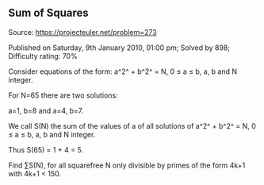 Sum of Squares
--------------

Source: https://projecteuler.net/problem=273

Published on Saturday, 9th January 2010, 01:00 pm; Solved by 898;
Difficulty rating: 70%

Consider equations of the form: a^2^ + b^2^ = N, 0 ≤ a ≤ b, a, b and N
integer.

For N=65 there are two solutions:

a=1, b=8 and a=4, b=7.

We call S(N) the sum of the values of a of all solutions of a^2^ + b^2^
= N, 0 ≤ a ≤ b, a, b and N integer.

Thus S(65) = 1 + 4 = 5.

Find ∑S(N), for all squarefree N only divisible by primes of the form
4k+1 with 4k+1 \< 150.
